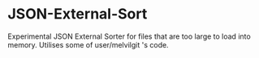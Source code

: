 # JSON-External-Sort
Experimental JSON External Sorter for files that are too large to load into memory. Utilises some of user/melvilgit 's code.
